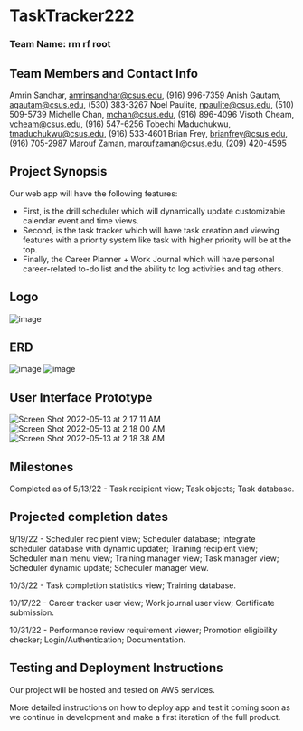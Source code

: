 # TaskTracker222
### Team Name: rm rf root

## Team Members and Contact Info 
Amrin Sandhar, amrinsandhar@csus.edu, (916) 996-7359
Anish Gautam, agautam@csus.edu, (530) 383-3267
Noel Paulite, npaulite@csus.edu, (510) 509-5739
Michelle Chan, mchan@csus.edu, (916) 896-4096
Visoth Cheam, vcheam@csus.edu, (916) 547-6256
Tobechi Maduchukwu, tmaduchukwu@csus.edu, (916) 533-4601
Brian Frey, brianfrey@csus.edu, (916) 705-2987
Marouf Zaman, maroufzaman@csus.edu, (209) 420-4595


## Project Synopsis
Our web app will have the following features:
* First, is the drill scheduler which will dynamically update customizable calendar event and time views.
* Second, is the task tracker which will have task creation and viewing features with a priority system like task with higher priority will be at the top.
* Finally, the Career Planner + Work Journal which will have personal career-related to-do list and the ability to log activities and tag others.


## Logo
![image](https://www.195wg.ang.af.mil/portals/54/222%20ISS.png)


## ERD
![image](https://user-images.githubusercontent.com/89886230/168222967-ad21e2c5-63ba-471c-802f-0987c99c180d.png)
![image](https://user-images.githubusercontent.com/89886230/168223084-682de4a3-1d0b-4cc0-8640-ce51c179695d.png)


## User Interface Prototype
![Screen Shot 2022-05-13 at 2 17 11 AM](https://user-images.githubusercontent.com/48699772/168252627-dd0988f0-8faf-481b-a604-c369ddd0e550.png)
![Screen Shot 2022-05-13 at 2 18 00 AM](https://user-images.githubusercontent.com/48699772/168252770-5c6bad00-f490-4e2c-99db-1d115b419f4c.png)
![Screen Shot 2022-05-13 at 2 18 38 AM](https://user-images.githubusercontent.com/48699772/168252863-6f17d1bd-5ece-4864-9535-3e76327733ff.png)


## Milestones
Completed as of 5/13/22 - Task recipient view; Task objects; Task database.


## Projected completion dates
9/19/22 - Scheduler recipient view; Scheduler database; Integrate scheduler database with dynamic updater; Training recipient view; Scheduler main menu view; Training manager view; Task manager view; Scheduler dynamic update; Scheduler manager view.

10/3/22 - Task completion statistics view; Training database. 

10/17/22 - Career tracker user view; Work journal user view; Certificate submission.

10/31/22 - Performance review requirement viewer; Promotion eligibility checker; Login/Authentication; Documentation.


## Testing and Deployment Instructions
Our project will be hosted and tested on AWS services. 

More detailed instructions on how to deploy app and test it coming soon as we continue in development and make a first iteration of the full product.
